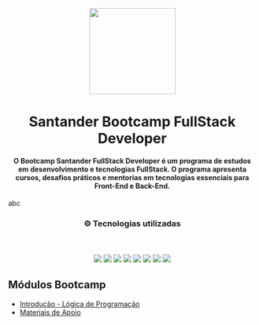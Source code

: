 <div align="center">
<img src="https://github.com/Davi-Perdigao/Santander_Bootcamp_FullStack_Developer/blob/main/Logo-Santander-Bootcamp.png" width="175px"> 
</div>
<h1 align="center">Santander Bootcamp FullStack Developer</h1>
<h4 align="center">O Bootcamp Santander FullStack Developer é um programa de estudos em desenvolvimento e tecnologias FullStack. O programa apresenta cursos, desafios práticos e mentorias em tecnologias essenciais para Front-End e Back-End.</h4>
abc
<h3 align="center">
⚙️ Tecnologias utilizadas

<p>&nbsp;</p>
<img src="https://img.shields.io/badge/typescript-%231572B6.svg?style=for-the-badge&logo=typescript&logoColor=white"/>
<img src="https://img.shields.io/badge/git-%23F05033.svg?style=for-the-badge&logo=git&logoColor=white"/>
<img src="https://img.shields.io/badge/github-%23121011.svg?style=for-the-badge&logo=github&logoColor=white"/>
<img src="https://img.shields.io/badge/html5-%23E34F26.svg?style=for-the-badge&logo=html5&logoColor=white"/>
<img src="https://img.shields.io/badge/css3-%993399.svg?style=for-the-badge&logo=css3&logoColor=white"/>
<img src="https://img.shields.io/badge/javascript-%23323330.svg?style=for-the-badge&logo=javascript&logoColor=%23F7DF1E">
<img src="https://img.shields.io/badge/angular-%23DD0031.svg?style=for-the-badge&logo=angular&logoColor=white">
<img src="https://img.shields.io/badge/java-%23ED8B00.svg?style=for-the-badge&logo=java&logoColor=white">
</h3>

## Módulos Bootcamp

- [Introdução - Lógica de Programação](https://github.com/Davi-Perdigao/Santander_FullStack_Developer/tree/main/Introdu%C3%A7%C3%A3o%20-%20L%C3%B3gica%20de%20Programa%C3%A7%C3%A3o)
- [Materiais de Apoio](https://github.com/Davi-Perdigao/Santander_FullStack_Developer/tree/main/Materiais%20de%20Apoio)

<!-- ## Projetos / Desafios de Código

- [Interface Instagram](https://github.com/Davi-Perdigao/Desafios_DIO/tree/main/Interface%20Instagram) -->
